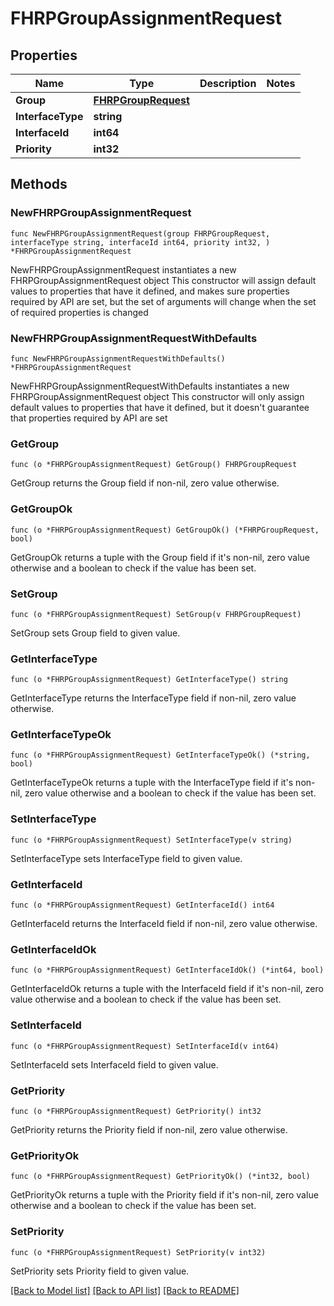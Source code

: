 # FHRPGroupAssignmentRequest

## Properties

Name | Type | Description | Notes
------------ | ------------- | ------------- | -------------
**Group** | [**FHRPGroupRequest**](FHRPGroupRequest.md) |  | 
**InterfaceType** | **string** |  | 
**InterfaceId** | **int64** |  | 
**Priority** | **int32** |  | 

## Methods

### NewFHRPGroupAssignmentRequest

`func NewFHRPGroupAssignmentRequest(group FHRPGroupRequest, interfaceType string, interfaceId int64, priority int32, ) *FHRPGroupAssignmentRequest`

NewFHRPGroupAssignmentRequest instantiates a new FHRPGroupAssignmentRequest object
This constructor will assign default values to properties that have it defined,
and makes sure properties required by API are set, but the set of arguments
will change when the set of required properties is changed

### NewFHRPGroupAssignmentRequestWithDefaults

`func NewFHRPGroupAssignmentRequestWithDefaults() *FHRPGroupAssignmentRequest`

NewFHRPGroupAssignmentRequestWithDefaults instantiates a new FHRPGroupAssignmentRequest object
This constructor will only assign default values to properties that have it defined,
but it doesn't guarantee that properties required by API are set

### GetGroup

`func (o *FHRPGroupAssignmentRequest) GetGroup() FHRPGroupRequest`

GetGroup returns the Group field if non-nil, zero value otherwise.

### GetGroupOk

`func (o *FHRPGroupAssignmentRequest) GetGroupOk() (*FHRPGroupRequest, bool)`

GetGroupOk returns a tuple with the Group field if it's non-nil, zero value otherwise
and a boolean to check if the value has been set.

### SetGroup

`func (o *FHRPGroupAssignmentRequest) SetGroup(v FHRPGroupRequest)`

SetGroup sets Group field to given value.


### GetInterfaceType

`func (o *FHRPGroupAssignmentRequest) GetInterfaceType() string`

GetInterfaceType returns the InterfaceType field if non-nil, zero value otherwise.

### GetInterfaceTypeOk

`func (o *FHRPGroupAssignmentRequest) GetInterfaceTypeOk() (*string, bool)`

GetInterfaceTypeOk returns a tuple with the InterfaceType field if it's non-nil, zero value otherwise
and a boolean to check if the value has been set.

### SetInterfaceType

`func (o *FHRPGroupAssignmentRequest) SetInterfaceType(v string)`

SetInterfaceType sets InterfaceType field to given value.


### GetInterfaceId

`func (o *FHRPGroupAssignmentRequest) GetInterfaceId() int64`

GetInterfaceId returns the InterfaceId field if non-nil, zero value otherwise.

### GetInterfaceIdOk

`func (o *FHRPGroupAssignmentRequest) GetInterfaceIdOk() (*int64, bool)`

GetInterfaceIdOk returns a tuple with the InterfaceId field if it's non-nil, zero value otherwise
and a boolean to check if the value has been set.

### SetInterfaceId

`func (o *FHRPGroupAssignmentRequest) SetInterfaceId(v int64)`

SetInterfaceId sets InterfaceId field to given value.


### GetPriority

`func (o *FHRPGroupAssignmentRequest) GetPriority() int32`

GetPriority returns the Priority field if non-nil, zero value otherwise.

### GetPriorityOk

`func (o *FHRPGroupAssignmentRequest) GetPriorityOk() (*int32, bool)`

GetPriorityOk returns a tuple with the Priority field if it's non-nil, zero value otherwise
and a boolean to check if the value has been set.

### SetPriority

`func (o *FHRPGroupAssignmentRequest) SetPriority(v int32)`

SetPriority sets Priority field to given value.



[[Back to Model list]](../README.md#documentation-for-models) [[Back to API list]](../README.md#documentation-for-api-endpoints) [[Back to README]](../README.md)


